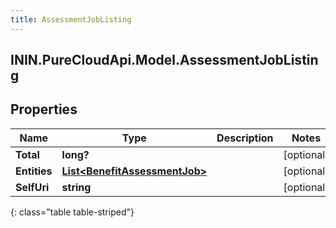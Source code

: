 ```yaml
---
title: AssessmentJobListing
---
```

## ININ.PureCloudApi.Model.AssessmentJobListing

## Properties

|Name | Type | Description | Notes|
|------------ | ------------- | ------------- | -------------|
| **Total** | **long?** |  | [optional] |
| **Entities** | [**List&lt;BenefitAssessmentJob&gt;**](BenefitAssessmentJob.html) |  | [optional] |
| **SelfUri** | **string** |  | [optional] |
{: class="table table-striped"}


